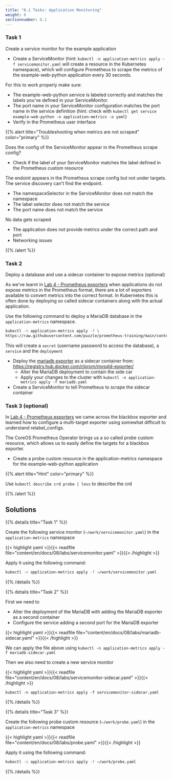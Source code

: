 ```yaml
---
title: "8.1 Tasks: Application Monitoring"
weight: 8
sectionnumber: 8.1
---
```


### Task 1

Create a service monitor for the example application

* Create a ServiceMonitor (hint: `kubectl -n application-metrics apply -f servicemonitor.yaml` will create a resource in the Kubernetes namespace), which will configure Prometheus to scrape the metrics of the example-web-python application every 30 seconds.

For this to work properly make sure:

* The example-web-python service is labeled correctly and matches the labels you've defined in your ServiceMonitor.
* The port name in your ServiceMonitor configuration matches the port name in the service definition (hint: check with `kubectl get service example-web-python -n application-metrics -o yaml`)
* Verify in the Prometheus user interface

{{% alert title="Troubleshooting when metrics are not scraped" color="primary" %}}

Does the config of the ServiceMonitor appear in the Prometheus scrape config?

* Check if the label of your ServiceMonitor matches the label defined in the Prometheus custom resource

The endoint appears in the Prometheus scrape config but not under targets. The service discovery can't find the endpoint.

* The namespaceSelector in the ServiceMonitor does not match the namespace
* The label selector does not match the service
* The port name does not match the service

No data gets scraped

* The application does not provide metrics under the correct path and port
* Networking issues

{{% /alert %}}

### Task 2

Deploy a database and use a sidecar container to expose metrics (optional)

As we've learnt in [Lab 4 - Prometheus exporters](../../../04/) when applications do not expose metrics in the Prometheus format, there are a lot of exporters available to convert metrics into the correct format. In Kubernetes this is often done by deploying so called sidecar containers along with the actual application.

Use the following command to deploy a MariaDB database in the `application-metrics` namespace.

```bash
kubectl -n application-metrics apply -f \
https://raw.githubusercontent.com/puzzle/prometheus-training/main/content/en/docs/08/labs/mariadb.yaml
```

This will create a `secret` (username password to access the database), a `service` and the `deployment`

* Deploy the [mariadb exporter](https://github.com/prometheus/mysqld_exporter) as a sidecar container from: <https://registry.hub.docker.com/r/prom/mysqld-exporter/>
  * Alter the MariaDB deployment to contain the side car
  * Apply your changes to the cluster with `kubectl -n application-metrics apply -f mariadb.yaml`
* Create a ServiceMonitor to tell Prometheus to scrape the sidecar container

### Task 3 (optional)

In [Lab 4 - Prometheus exporters](../../../04/) we came across the blackbox exporter and learned how to configure a multi-target exporter using somewhat difficult to understand relabel_configs.

The CoreOS Prometheus Operator brings us a so called probe custom resource, which allows us to easily define the targets for a blackbox exporter.

* Create a probe custom resource in the application-metrics namespace for the example-web-python application

{{% alert title="Hint" color="primary" %}}

Use `kubectl describe crd probe | less` to describe the crd

{{% /alert %}}

## Solutions

{{% details title="Task 1" %}}

Create the following service monitor (`~/work/servicemonitor.yaml`) in the `application-metrics` namespace

{{< highlight yaml >}}{{< readfile file="content/en/docs/08/labs/servicemonitor.yaml" >}}{{< /highlight >}}

Apply it using the following command:

```bash
kubectl -n application-metrics apply -f ~/work/servicemonitor.yaml
```

{{% /details %}}

{{% details title="Task 2" %}}

First we need to

* Alter the deployment of the MariaDB with adding the MariaDB exporter as a second container
* Configure the service adding a second port for the MariaDB exporter

{{< highlight yaml >}}{{< readfile file="content/en/docs/08/labs/mariadb-sidecar.yaml" >}}{{< /highlight >}}

We can apply the file above using `kubectl -n application-metrics apply -f mariadb-sidecar.yaml`

Then we also need to create a new service monitor

{{< highlight yaml >}}{{< readfile file="content/en/docs/08/labs/servicemonitor-sidecar.yaml" >}}{{< /highlight >}}

`kubectl -n application-metrics apply -f servicemonitor-sidecar.yaml`

{{% /details %}}

{{% details title="Task 3" %}}

Create the following probe custom resource (`~/work/probe.yaml`) in the `application-metrics` namespace

{{< highlight yaml >}}{{< readfile file="content/en/docs/08/labs/probe.yaml" >}}{{< /highlight >}}

Apply it using the following command:

```bash
kubectl -n application-metrics apply -f ~/work/probe.yaml
```

{{% /details %}}

